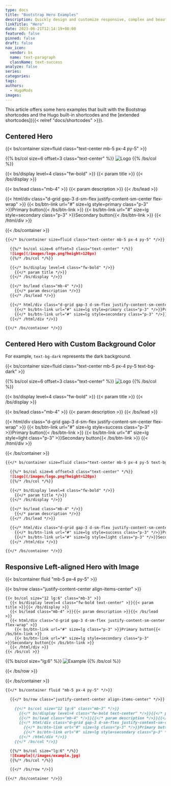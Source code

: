 ```yaml
---
type: docs
title: "Bootstrap Hero Examples"
description: Quickly design and customize responsive, complex and beautiful Hero components with the Bootstrap shortcodes and the Hugo built-in shortcodes and the extended shortcodes.
linkTitle: "Hero"
date: 2023-06-21T12:14:19+08:00
featured: false
pinned: false
draft: false
nav_icon:
  vendor: bs
  name: text-paragraph
  className: text-success
analyze: false
series:
categories:
tags:
authors:
  - HugoMods
images:
---
```


This article offers some hero examples that built with the Bootstrap shortcodes and the Hugo built-in shortcodes and the [extended shortcodes]({{< relref "docs/shortcodes" >}}).

<!--more-->

## Centered Hero

{{< bs/container size=fluid class="text-center mb-5 px-4 py-5" >}}

  {{% bs/col size=6 offset=3 class="text-center" %}}
  ![Logo](/images/logo.png?height=120px)
  {{% /bs/col %}}

  {{< bs/display level=4 class="fw-bold" >}}
    {{< param title >}}
  {{< /bs/display >}}

  {{< bs/lead class="mb-4" >}}
    {{< param description >}}
  {{< /bs/lead >}}

  {{< html/div class="d-grid gap-3 d-sm-flex justify-content-sm-center flex-wrap" >}}
    {{< bs/btn-link url="#" size=lg style=primary class="p-3" >}}Primary button{{< /bs/btn-link >}}
    {{< bs/btn-link url="#" size=lg style=secondary class="p-3" >}}Secondary button{{< /bs/btn-link >}}
  {{< /html/div >}}

{{< /bs/container >}}

```markdown
{{</* bs/container size=fluid class="text-center mb-5 px-4 py-5" */>}}

  {{%/* bs/col size=6 offset=3 class="text-center" */%}}
  ![Logo](/images/logo.png?height=120px)
  {{%/* /bs/col */%}}

  {{</* bs/display level=4 class="fw-bold" */>}}
    {{</* param title */>}}
  {{</* /bs/display */>}}

  {{</* bs/lead class="mb-4" */>}}
    {{</* param description */>}}
  {{</* /bs/lead */>}}

  {{</* html/div class="d-grid gap-3 d-sm-flex justify-content-sm-center flex-wrap" */>}}
    {{</* bs/btn-link url="#" size=lg style=primary class="p-3" */>}}Primary button{{</* /bs/btn-link */>}}
    {{</* bs/btn-link url="#" size=lg style=secondary class="p-3" */>}}Secondary button{{</* /bs/btn-link */>}}
  {{</* /html/div */>}}

{{</* /bs/container */>}}
```

## Centered Hero with Custom Background Color

For example, `text-bg-dark` represents the dark background.

{{< bs/container size=fluid class="text-center mb-5 px-4 py-5 text-bg-dark" >}}

  {{% bs/col size=6 offset=3 class="text-center" %}}
  ![Logo](/images/logo.png?height=120px)
  {{% /bs/col %}}

  {{< bs/display level=4 class="fw-bold" >}}
    {{< param title >}}
  {{< /bs/display >}}

  {{< bs/lead class="mb-4" >}}
    {{< param description >}}
  {{< /bs/lead >}}

  {{< html/div class="d-grid gap-3 d-sm-flex justify-content-sm-center flex-wrap" >}}
    {{< bs/btn-link url="#" size=lg style=success class="p-3" >}}Primary button{{< /bs/btn-link >}}
    {{< bs/btn-link url="#" size=lg style=light class="p-3" >}}Secondary button{{< /bs/btn-link >}}
  {{< /html/div >}}

{{< /bs/container >}}

```markdown
{{</* bs/container size=fluid class="text-center mb-5 px-4 py-5 text-bg-dark" */>}}

  {{%/* bs/col size=6 offset=3 class="text-center" */%}}
  ![Logo](/images/logo.png?height=120px)
  {{%/* /bs/col */%}}

  {{</* bs/display level=4 class="fw-bold" */>}}
    {{</* param title */>}}
  {{</* /bs/display */>}}

  {{</* bs/lead class="mb-4" */>}}
    {{</* param description */>}}
  {{</* /bs/lead */>}}

  {{</* html/div class="d-grid gap-3 d-sm-flex justify-content-sm-center flex-wrap" */>}}
    {{</* bs/btn-link url="#" size=lg style=success class="p-3" */>}}Primary button{{</* /bs/btn-link */>}}
    {{</* bs/btn-link url="#" size=lg style=light class="p-3" */>}}Secondary button{{</* /bs/btn-link */>}}
  {{</* /html/div */>}}

{{</* /bs/container */>}}
```

## Responsive Left-aligned Hero with Image

{{< bs/container fluid "mb-5 px-4 py-5" >}}

  {{< bs/row class="justify-content-center align-items-center" >}}

    {{< bs/col size="12 lg:6" class="mb-3" >}}
      {{< bs/display level=4 class="fw-bold text-center" >}}{{< param title >}}{{< /bs/display >}}
      {{< bs/lead class="mb-4" >}}{{< param description >}}{{< /bs/lead >}}
      {{< html/div class="d-grid gap-3 d-sm-flex justify-content-sm-center flex-wrap" >}}
        {{< bs/btn-link url="#" size=lg class="p-3" >}}Primary button{{< /bs/btn-link >}}
        {{< bs/btn-link url="#" size=lg style=secondary class="p-3" >}}Secondary button{{< /bs/btn-link >}}
      {{< /html/div >}}
    {{< /bs/col >}}

  {{% bs/col size="lg:6" %}}
  ![Example](/images/example.jpg)
  {{% /bs/col %}}

  {{< /bs/row >}}

{{< /bs/container >}}

```markdown
{{</* bs/container fluid "mb-5 px-4 py-5" */>}}

  {{</* bs/row class="justify-content-center align-items-center" */>}}

    {{</* bs/col size="12 lg:6" class="mb-3" */>}}
      {{</* bs/display level=4 class="fw-bold text-center" */>}}{{</* param title */>}}{{</* /bs/display */>}}
      {{</* bs/lead class="mb-4" */>}}{{</* param description */>}}{{</* /bs/lead */>}}
      {{</* html/div class="d-grid gap-3 d-sm-flex justify-content-sm-center flex-wrap" */>}}
        {{</* bs/btn-link url="#" size=lg class="p-3" */>}}Primary button{{</* /bs/btn-link */>}}
        {{</* bs/btn-link url="#" size=lg style=secondary class="p-3" */>}}Secondary button{{</* /bs/btn-link */>}}
      {{</* /html/div */>}}
    {{</* /bs/col */>}}

  {{%/* bs/col size="lg:6" */%}}
  ![Example](/images/example.jpg)
  {{%/* /bs/col */%}}

  {{</* /bs/row */>}}

{{</* /bs/container */>}}
```
